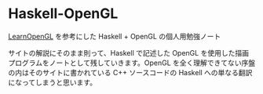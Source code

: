# Haskell-OpenGL

[LearnOpenGL](https://learnopengl.com) を参考にした Haskell + OpenGL の個人用勉強ノート

サイトの解説にそのまま則って、Haskell で記述した OpenGL を使用した描画プログラムをノートとして残していきます。OpenGL を全く理解できてない序盤の内はそのサイトに書かれている C++ ソースコードの Haskell への単なる翻訳になってしまうと思います。
